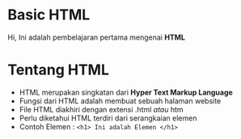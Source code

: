 # Basic HTML
Hi, Ini adalah pembelajaran pertama mengenai <b>HTML</b>

# Tentang HTML
- HTML merupakan singkatan dari <b>Hyper Text Markup Language </b>
- Fungsi dari HTML adalah membuat sebuah halaman website
- File HTML diakhiri dengan extensi .html _atau_ htm
- Perlu diketahui HTML terdiri dari serangkaian elemen
- Contoh Elemen : ```<h1> Ini adalah Elemen </h1>```

